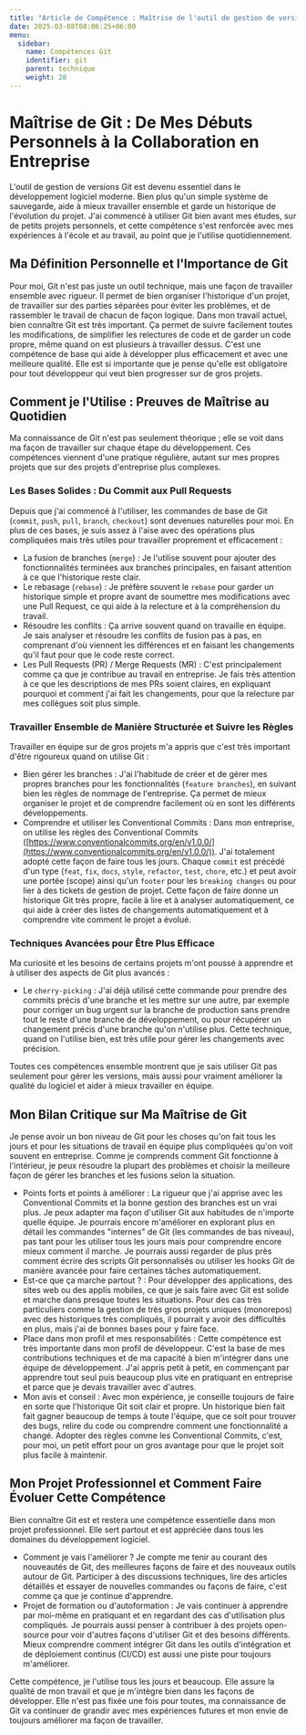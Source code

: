 ```yaml
---
title: "Article de Compétence : Maîtrise de l'outil de gestion de version Git"
date: 2025-03-08T08:06:25+06:00
menu:
  sidebar:
    name: Compétences Git
    identifier: git
    parent: technique
    weight: 28
---
```


# Maîtrise de Git : De Mes Débuts Personnels à la Collaboration en Entreprise

L'outil de gestion de versions Git est devenu essentiel dans le développement logiciel moderne. Bien plus qu'un simple système de sauvegarde, aide à mieux travailler ensemble et garde un historique de l'évolution du projet. J'ai commencé à utiliser Git bien avant mes études, sur de petits projets personnels, et cette compétence s'est renforcée avec mes expériences à l'école et au travail, au point que je l'utilise quotidiennement.

## Ma Définition Personnelle et l'Importance de Git

Pour moi, Git n'est pas juste un outil technique, mais une façon de travailler ensemble avec rigueur. Il permet de bien organiser l'historique d'un projet, de travailler sur des parties séparées pour éviter les problèmes, et de rassembler le travail de chacun de façon logique. Dans mon travail actuel, bien connaître Git est très important. Ça permet de suivre facilement toutes les modifications, de simplifier les relectures de code et de garder un code propre, même quand on est plusieurs à travailler dessus. C'est une compétence de base qui aide à développer plus efficacement et avec une meilleure qualité. Elle est si importante que je pense qu'elle est obligatoire pour tout développeur qui veut bien progresser sur de gros projets.

## Comment je l'Utilise : Preuves de Maîtrise au Quotidien

Ma connaissance de Git n'est pas seulement théorique ; elle se voit dans ma façon de travailler sur chaque étape du développement. Ces compétences viennent d'une pratique régulière, autant sur mes propres projets que sur des projets d'entreprise plus complexes.

### Les Bases Solides : Du Commit aux Pull Requests

Depuis que j'ai commencé à l'utiliser, les commandes de base de Git (`commit`, `push`, `pull`, `branch`, `checkout`) sont devenues naturelles pour moi. En plus de ces bases, je suis assez à l'aise avec des opérations plus compliquées mais très utiles pour travailler proprement et efficacement :

* La fusion de branches (`merge`) : Je l'utilise souvent pour ajouter des fonctionnalités terminées aux branches principales, en faisant attention à ce que l'historique reste clair.
* Le rebasage (`rebase`) : Je préfère souvent le `rebase` pour garder un historique simple et propre avant de soumettre mes modifications avec une Pull Request, ce qui aide à la relecture et à la compréhension du travail.
* Résoudre les conflits : Ça arrive souvent quand on travaille en équipe. Je sais analyser et résoudre les conflits de fusion pas à pas, en comprenant d'où viennent les différences et en faisant les changements qu'il faut pour que le code reste correct.
* Les Pull Requests (PR) / Merge Requests (MR) : C'est principalement comme ça que je contribue au travail en entreprise. Je fais très attention à ce que les descriptions de mes PRs soient claires, en expliquant pourquoi et comment j'ai fait les changements, pour que la relecture par mes collègues soit plus simple.

### Travailler Ensemble de Manière Structurée et Suivre les Règles

Travailler en équipe sur de gros projets m'a appris que c'est très important d'être rigoureux quand on utilise Git :

* Bien gérer les branches : J'ai l'habitude de créer et de gérer mes propres branches pour les fonctionnalités (`feature branches`), en suivant bien les règles de nommage de l'entreprise. Ça permet de mieux organiser le projet et de comprendre facilement où en sont les différents développements.
* Comprendre et utiliser les Conventional Commits : Dans mon entreprise, on utilise les règles des Conventional Commits ([https://www.conventionalcommits.org/en/v1.0.0/](https://www.conventionalcommits.org/en/v1.0.0/)). J'ai totalement adopté cette façon de faire tous les jours. Chaque `commit` est précédé d'un type (`feat`, `fix`, `docs`, `style`, `refactor`, `test`, `chore`, etc.) et peut avoir une portée (scope) ainsi qu'un `footer` pour les `breaking changes` ou pour lier à des tickets de gestion de projet. Cette façon de faire donne un historique Git très propre, facile à lire et à analyser automatiquement, ce qui aide à créer des listes de changements automatiquement et à comprendre vite comment le projet a évolué.

### Techniques Avancées pour Être Plus Efficace

Ma curiosité et les besoins de certains projets m'ont poussé à apprendre et à utiliser des aspects de Git plus avancés :

* Le `cherry-picking` : J'ai déjà utilisé cette commande pour prendre des commits précis d'une branche et les mettre sur une autre, par exemple pour corriger un bug urgent sur la branche de production sans prendre tout le reste d'une branche de développement, ou pour récupérer un changement précis d'une branche qu'on n'utilise plus. Cette technique, quand on l'utilise bien, est très utile pour gérer les changements avec précision.

Toutes ces compétences ensemble montrent que je sais utiliser Git pas seulement pour gérer les versions, mais aussi pour vraiment améliorer la qualité du logiciel et aider à mieux travailler en équipe.

## Mon Bilan Critique sur Ma Maîtrise de Git

Je pense avoir un bon niveau de Git pour les choses qu'on fait tous les jours et pour les situations de travail en équipe plus compliquées qu'on voit souvent en entreprise. Comme je comprends comment Git fonctionne à l'intérieur, je peux résoudre la plupart des problèmes et choisir la meilleure façon de gérer les branches et les fusions selon la situation.

* Points forts et points à améliorer : La rigueur que j'ai apprise avec les Conventional Commits et la bonne gestion des branches est un vrai plus. Je peux adapter ma façon d'utiliser Git aux habitudes de n'importe quelle équipe. Je pourrais encore m'améliorer en explorant plus en détail les commandes "internes" de Git (les commandes de bas niveau), pas tant pour les utiliser tous les jours mais pour comprendre encore mieux comment il marche. Je pourrais aussi regarder de plus près comment écrire des scripts Git personnalisés ou utiliser les hooks Git de manière avancée pour faire certaines tâches automatiquement.
* Est-ce que ça marche partout ? : Pour développer des applications, des sites web ou des applis mobiles, ce que je sais faire avec Git est solide et marche dans presque toutes les situations. Pour des cas très particuliers comme la gestion de très gros projets uniques (monorepos) avec des historiques très compliqués, il pourrait y avoir des difficultés en plus, mais j'ai de bonnes bases pour y faire face.
* Place dans mon profil et mes responsabilités : Cette compétence est très importante dans mon profil de développeur. C'est la base de mes contributions techniques et de ma capacité à bien m'intégrer dans une équipe de développement. J'ai appris petit à petit, en commençant par apprendre tout seul puis beaucoup plus vite en pratiquant en entreprise et parce que je devais travailler avec d'autres.
* Mon avis et conseil : Avec mon expérience, je conseille toujours de faire en sorte que l'historique Git soit clair et propre. Un historique bien fait fait gagner beaucoup de temps à toute l'équipe, que ce soit pour trouver des bugs, relire du code ou comprendre comment une fonctionnalité a changé. Adopter des règles comme les Conventional Commits, c'est, pour moi, un petit effort pour un gros avantage pour que le projet soit plus facile à maintenir.

## Mon Projet Professionnel et Comment Faire Évoluer Cette Compétence

Bien connaître Git est et restera une compétence essentielle dans mon projet professionnel. Elle sert partout et est appréciée dans tous les domaines du développement logiciel.

* Comment je vais l'améliorer ? Je compte me tenir au courant des nouveautés de Git, des meilleures façons de faire et des nouveaux outils autour de Git. Participer à des discussions techniques, lire des articles détaillés et essayer de nouvelles commandes ou façons de faire, c'est comme ça que je continue d'apprendre.
* Projet de formation ou d'autoformation : Je vais continuer à apprendre par moi-même en pratiquant et en regardant des cas d'utilisation plus compliqués. Je pourrais aussi penser à contribuer à des projets open-source pour voir d'autres façons d'utiliser Git et des besoins différents. Mieux comprendre comment intégrer Git dans les outils d'intégration et de déploiement continus (CI/CD) est aussi une piste pour toujours m'améliorer.

Cette compétence, je l'utilise tous les jours et beaucoup. Elle assure la qualité de mon travail et que je m'intègre bien dans les façons de développer. Elle n'est pas fixée une fois pour toutes, ma connaissance de Git va continuer de grandir avec mes expériences futures et mon envie de toujours améliorer ma façon de travailler.